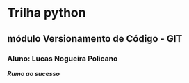 # Trilha python 
## módulo Versionamento de Código - GIT 
### Aluno: Lucas Nogueira Policano

***Rumo ao sucesso***